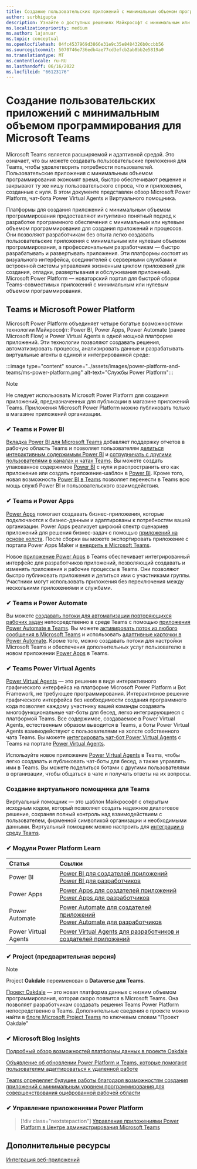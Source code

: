 ```yaml
---
title: Создание пользовательских приложений с минимальным объемом программирования для Microsoft Teams
author: surbhigupta
description: Узнайте о доступных решениях Майкрософт с минимальным или нулевым объемом программирования на основе Teams для Microsoft Power Platform.
ms.localizationpriority: medium
ms.author: lajanuar
ms.topic: conceptual
ms.openlocfilehash: 04fc4537969d3866e31e9c35e8484326b0ccbb56
ms.sourcegitcommit: 5070746e736edb4ae77cd3efcb2ab8bb2e5819a0
ms.translationtype: MT
ms.contentlocale: ru-RU
ms.lasthandoff: 06/16/2022
ms.locfileid: "66123176"
---
```

# <a name="create-low-code-custom-apps-for-microsoft-teams"></a>Создание пользовательских приложений с минимальным объемом программирования для Microsoft Teams

Microsoft Teams является расширяемой и адаптивной средой. Это означает, что вы можете создавать пользовательские приложения для Teams, чтобы удовлетворить потребности пользователей. Пользовательские приложения с минимальным объемом программирования экономят время, быстро обеспечивают решение и закрывают ту же нишу пользовательского спроса, что и приложения, созданные с нуля. В этом документе представлен обзор Microsoft Power Platform, чат-бота Power Virtual Agents и Виртуального помощника.

Платформы для создания приложений с минимальным объемом программирования предоставляют интуитивно понятный подход к разработке программного обеспечения с минимальным или нулевым объемом программирования для создания приложений и процессов. Они позволяют разработчикам без опыта легко создавать пользовательские приложения с минимальным или нулевым объемом программирования, а профессиональным разработчикам — быстро разрабатывать и развертывать приложения. Эти платформы состоят из визуального интерфейса, соединителей с серверными службами и встроенной системы управления жизненным циклом приложений для создания, отладки, развертывания и обслуживания приложений. Microsoft Power Platform — новаторский портал для быстрой сборки Teams-совместимых приложений с минимальным или нулевым объемом программирования.

## <a name="teams-and-microsoft-power-platform"></a>Teams и Microsoft Power Platform

Microsoft Power Platform объединяет четыре богатые возможностями технологии Майкрософт: Power BI, Power Apps, Power Automate (ранее Microsoft Flow) и Power Virtual Agents в одной мощной платформе приложений. Эти технологии позволяют создавать решения, автоматизировать процессы, анализировать данные и разрабатывать виртуальные агенты в единой и интегрированной среде:

:::image type="content" source="../assets/images/power-platform-and-teams/ms-power-platform.png" alt-text="Службы Power Platform":::

> [!NOTE]
> Не следует использовать Microsoft Power Platform для создания приложений, предназначенных для публикации в магазине приложений Teams. Приложения Microsoft Power Platform можно публиковать только в магазине приложений организации.

### <a name="-teams-and-power-bi"></a>✔ Teams и Power BI

[Вкладка Power BI для Microsoft Teams](https://powerbi.microsoft.com/blog/announcing-new-power-bi-tab-for-microsoft-teams/) добавляет поддержку отчетов в рабочую область Teams и позволяет пользователям [делиться интерактивным содержимым Power BI](/power-bi/collaborate-share/service-embed-report-microsoft-teams) и [сотрудничать с другими пользователями в каналах и чатах Teams](/power-bi/collaborate-share/service-collaborate-microsoft-teams). Вы можете создать упакованное содержимое [Power BI](/power-bi/collaborate-share/service-create-distribute-apps) с нуля и распространить его как приложение или создать приложение-шаблон в [Power BI](/power-bi/connect-data/service-template-apps-create). Кроме того, новая возможность [Power BI в Teams](https://go.microsoft.com/fwlink/?linkid=2143643) позволяет перенести в Teams всю мощь служб Power BI и пользовательского взаимодействия.

### <a name="-teams-and-power-apps"></a>✔ Teams и Power Apps

[Power Apps](/powerapps/powerapps-overview) помогает создавать бизнес-приложения, которые подключаются к бизнес-данным и адаптированы к потребностям вашей организации.  Power Apps реализует широкий спектр сценариев приложений для решения бизнес-задач с помощью [приложений на основе холста](/powerapps/maker/#canvas-apps). После сборки вы можете экспортировать приложение с портала Power Apps Maker и [внедрить в Microsoft Teams](/power-platform/admin/embed-app-teams).

Новое [приложение Power Apps](https://go.microsoft.com/fwlink/?linkid=2143374) в Teams обеспечивает интегрированный интерфейс для разработчиков приложений, позволяющий создавать и изменять приложения и рабочие процессы в Teams. Они позволяют быстро публиковать приложения и делиться ими с участниками группы. Участники могут использовать приложения без переключения между несколькими приложениями и службами.

### <a name="-teams-and-power-automate"></a>✔ Teams и Power Automate

Вы можете [создавать потоки для автоматизации повторяющихся рабочих задач](https://flow.microsoft.com/connectors/shared_teams/microsoft-teams/) непосредственно в среде Teams с помощью [приложения Power Automate в Teams](/power-automate/flows-teams). Вы можете [активировать поток из любого сообщения в Microsoft Teams](/power-automate/trigger-flow-teams-message) и использовать [адаптивные карточки в Power Automate](/power-automate/create-adaptive-cards). Кроме того, можно создавать потоки для настройки Microsoft Teams и обеспечения дополнительных услуг пользователю в новом приложении [Power Apps](https://go.microsoft.com/fwlink/?linkid=2143539) в Teams.

### <a name="-teams-and-power-virtual-agents"></a>✔ Teams Power Virtual Agents

[Power Virtual Agents](/power-virtual-agents/fundamentals-what-is-power-virtual-agents) — это решение в виде интерактивного графического интерфейса на платформе Microsoft Power Platform и Bot Framework, не требующее программирования. Интерактивное решение графического интерфейса без необходимости создания программного кода позволяет каждому участнику вашей команды создавать многофункциональные чат-боты для бесед, легко интегрирующиеся с платформой Teams. Все содержимое, создаваемое в Power Virtual Agents, естественным образом выводится в Teams, а боты Power Virtual Agents взаимодействуют с пользователями на холсте собственного чата Teams. Вы можете [интегрировать чат-бот Power Virtual Agents](/power-virtual-agents/publication-add-bot-to-microsoft-teams) с Teams на портале [Power Virtual Agents](https://powervirtualagents.microsoft.com).

Используйте новое приложение [Power Virtual Agents](https://aka.ms/pva-teams-docs) в Teams, чтобы легко создавать и публиковать чат-боты для бесед, а также управлять ими в Teams. Вы можете поделиться ботами с другими пользователями в организации, чтобы общаться в чате и получать ответы на их вопросы.

### <a name="-virtual-assistant-for-teams"></a>Создание виртуального помощника для Teams

Виртуальный помощник — это шаблон Майкрософт с открытым исходным кодом, который позволяет создать надежное диалоговое решение, сохраняя полный контроль над взаимодействием с пользователем, фирменной символикой организации и необходимыми данными. Виртуальный помощник можно настроить для [интеграции в среду Teams](https://microsoft.github.io/botframework-solutions/clients-and-channels/tutorials/enable-teams/1-intro).

### <a name="-power-platform-learn-modules"></a>✔ Модули Power Platform Learn

|  Статья  |  Ссылки  |
|:---------|:----------------------|
|Power BI|[Power BI для создателей приложений](/learn/browse/?expanded=power-platform&products=power-bi&roles=maker)</br>[Power BI для разработчиков](/learn/browse/?expanded=power-platform&products=power-bi&roles=developer)|
|Power Apps|[Power Apps для создателей приложений](/learn/browse/?products=power-apps&roles=maker)</br>[Power Apps для разработчиков](/learn/browse/?products=power-apps)|
|Power Automate|[Power Automate для создателей приложений](/learn/browse/?expanded=power-platform&products=power-automate&roles=maker)</br>[Power Automate для разработчиков](/learn/browse/?expanded=power-platform&products=power-automate&roles=developer)|
|Power Virtual Agents|[Power Virtual Agents для разработчиков и создателей приложений](/learn/browse/?products=power-virtual-agents&expanded=power-platform&roles=maker)|

### <a name="-project-oakdale-preview"></a>✔ Project (предварительная версия)

> [!NOTE]
> Project **Oakdale** переименован в **Dataverse для Teams**.

[Проект Oakdale](https://techcommunity.microsoft.com/t5/microsoft-teams-blog/teams-is-shaping-the-future-of-work-with-low-code-features-to/ba-p/1507180
) — это новая платформа данных с низким объемом программирования, которая скоро появится в Microsoft Teams. Она позволяет разработчикам создавать решения Teams Power Platform непосредственно в Teams. Дополнительные сведения о проекте можно найти в [блоге Microsoft Project Teams](https://powerapps.microsoft.com/blog/introducing-project-oakdale-a-new-low-code-data-platform-for-microsoft-teams) по ключевым словам "Проект Oakdale"

### <a name="-microsoft-blog-insights"></a>✔ Microsoft Blog Insights

[Подробный обзор возможностей платформы данных в проекте Oakdale](https://powerapps.microsoft.com/blog/a-closer-look-at-data-platform-capabilities-in-project-oakdale/)

[Объявление об обновлении Power Platform и Teams, которые помогают пользователям адаптироваться к удаленной работе](https://cloudblogs.microsoft.com/powerplatform/2020/05/19/announcing-power-platform-and-teams-updates-to-help-customers-adapt-to-remote-work/)

[Teams определяет будущее работы благодаря возможностям создания приложений с минимальным уровнем программирования для совершенствования оцифрованной рабочей области](https://techcommunity.microsoft.com/t5/microsoft-teams-blog/teams-is-shaping-the-future-of-work-with-low-code-features-to/ba-p/1507180)

### <a name="-managing-power-platform-apps"></a>✔ Управление приложениями Power Platform

> [!div class="nextstepaction"]
> [Управление приложениями Power Platform в Центре администрирования Microsoft Teams](/microsoftteams/manage-power-platform-apps)

## <a name="see-also"></a>Дополнительные ресурсы

[Интеграция веб-приложений](~/samples/integrate-web-apps-overview.md)
